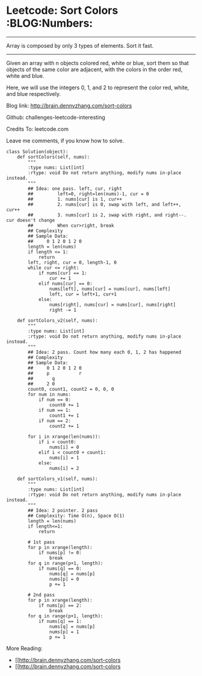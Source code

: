# Leetcode: Sort Colors     :BLOG:Numbers:


---

Array is composed by only 3 types of elements. Sort it fast.  

---

Given an array with n objects colored red, white or blue, sort them so that objects of the same color are adjacent, with the colors in the order red, white and blue.  

Here, we will use the integers 0, 1, and 2 to represent the color red, white, and blue respectively.  

Blog link: <http://brain.dennyzhang.com/sort-colors>  

Github: challenges-leetcode-interesting  

Credits To: leetcode.com  

Leave me comments, if you know how to solve.  

    class Solution(object):
        def sortColors(self, nums):
            """
            :type nums: List[int]
            :rtype: void Do not return anything, modify nums in-place instead.
            """
            ## Idea: one pass. left, cur, right
            ##         left=0, right=len(nums)-1, cur = 0
            ##         1. nums[cur] is 1, cur++
            ##         2. nums[cur] is 0, swap with left, and left++, cur++
            ##         3. nums[cur] is 2, swap with right, and right--. cur doesn't change
            ##         When cur>right, break
            ## Complexity
            ## Sample Data:
            ##     0 1 2 0 1 2 0
            length = len(nums)
            if length <= 1:
                return
            left, right, cur = 0, length-1, 0
            while cur <= right:
                if nums[cur] == 1:
                    cur += 1
                elif nums[cur] == 0:
                    nums[left], nums[cur] = nums[cur], nums[left]
                    left, cur = left+1, cur+1
                else:
                    nums[right], nums[cur] = nums[cur], nums[right]
                    right -= 1
    
        def sortColors_v2(self, nums):
            """
            :type nums: List[int]
            :rtype: void Do not return anything, modify nums in-place instead.
            """
            ## Idea: 2 pass. Count how many each 0, 1, 2 has happened
            ## Complexity
            ## Sample Data:
            ##     0 1 2 0 1 2 0
            ##     p           r
            ##       q
            ##     2 0
            count0, count1, count2 = 0, 0, 0
            for num in nums:
                if num == 0:
                    count0 += 1
                if num == 1:
                    count1 += 1
                if num == 2:
                    count2 += 1
    
            for i in xrange(len(nums)):
                if i < count0:
                    nums[i] = 0
                elif i < count0 + count1:
                    nums[i] = 1
                else:
                    nums[i] = 2
    
        def sortColors_v1(self, nums):
            """
            :type nums: List[int]
            :rtype: void Do not return anything, modify nums in-place instead.
            """
            ## Idea: 2 pointer. 2 pass
            ## Complexity: Time O(n), Space O(1)
            length = len(nums)
            if length<=1:
                return
    
            # 1st pass
            for p in xrange(length):
                if nums[p] != 0:
                    break
            for q in range(p+1, length):
                if nums[q] == 0:
                    nums[q] = nums[p]
                    nums[p] = 0
                    p += 1
    
            # 2nd pass
            for p in xrange(length):
                if nums[p] == 2:
                    break
            for q in range(p+1, length):
                if nums[q] == 1:
                    nums[q] = nums[p]
                    nums[p] = 1
                    p += 1

More Reading:  
-   [[<http://brain.dennyzhang.com/sort-colors>
-   [[<http://brain.dennyzhang.com/sort-colors>